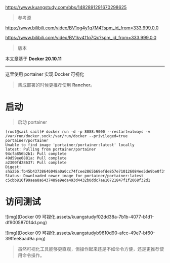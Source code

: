 https://www.kuangstudy.com/bbs/1482891291670298625

> 参考源

https://www.bilibili.com/video/BV1og4y1q7M4?spm_id_from=333.999.0.0

https://www.bilibili.com/video/BV1kv411q7Qc?spm_id_from=333.999.0.0

> 版本

本文章基于 **Docker 20.10.11**

------

这里使用 portainer 实现 Docker 可视化

> 集成部署的时候更推荐使用 **Rancher**。

# 启动

> 启动 portainer

```shell
[root@sail sail]# docker run -d -p 8088:9000 --restart=always -v /var/run/docker.sock:/var/run/docker --privileged=true portainer/portainer
Unable to find image 'portainer/portainer:latest' locally
latest: Pulling from portainer/portainer
94cfa856b2b1: Pull complete 
49d59ee0881a: Pull complete 
a2300fd28637: Pull complete 
Digest: sha256:fb45b43738646048a0a0cc74fcee2865b69efde857e710126084ee5de9be0f3f
Status: Downloaded newer image for portainer/portainer:latest
c5cbb816f99aea8a6437489e9eda493d4432b0ddc7ae10721847f1f2068f32d1
```

# 访问测试

![img](Docker 09 可视化.assets/kuangstudyf02dd38a-7b1b-4077-b1d1-df900587014d.png)

![img](Docker 09 可视化.assets/kuangstudyb9610d90-afcc-49e7-bf60-39ffee8aad9a.png)

> 虽然可视化工具能够更直观，但操作起来还是不如命令方便，还是更推荐使用命令操作。